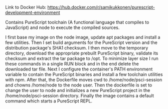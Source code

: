 Link to Docker Hub: https://hub.docker.com/r/samikukkonen/purescript-development-environment

Contains PureScript toolchain (A functional language that compiles to JavaScript) and node to execute the compiled sources.

I first base my image on the node image, update apt packages and install a few utilities. Then I set build arguments for the PureScript version and the distribution package's SHA1 checksum. I then move to the temporary directory, download the appropriate prebuilt PureScript binary, validate its checksum and extract the tar package to /opt. To minimize layer size I run these commands in a single RUN block and in the end delete the downloaded tar file. Next I configure the container's PATH environment variable to contain the PureScript binaries and install a few toolchain utilities with npm. After that, the Dockerfile moves cwd to /home/node/psci-session and chowns /home/node to the node user. Then the dockerfile is set to change the user to node and initializes a new PureScript project in the /home/node/psci-session directory. Finally the image contains a default command which starts a PureScript REPL.